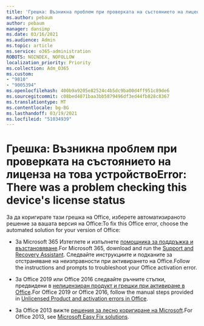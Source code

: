 ```yaml
---
title: 'Грешка: Възникна проблем при проверката на състоянието на лиценза на това устройство'
ms.author: pebaum
author: pebaum
manager: dansimp
ms.date: 03/16/2021
ms.audience: Admin
ms.topic: article
ms.service: o365-administration
ROBOTS: NOINDEX, NOFOLLOW
localization_priority: Priority
ms.collection: Adm_O365
ms.custom:
- "9810"
- "9005394"
ms.openlocfilehash: 400b9a9205e82524c4b5dc9ba00d4ff951c89de6
ms.sourcegitcommit: c08bed4071baa3bb5879496df3ed44fb828c8367
ms.translationtype: MT
ms.contentlocale: bg-BG
ms.lasthandoff: 03/19/2021
ms.locfileid: "51034939"
---
```

# <a name="error-there-was-a-problem-checking-this-devices-license-status"></a><span data-ttu-id="3f407-102">Грешка: Възникна проблем при проверката на състоянието на лиценза на това устройство</span><span class="sxs-lookup"><span data-stu-id="3f407-102">Error: There was a problem checking this device's license status</span></span>

<span data-ttu-id="3f407-103">За да коригирате тази грешка на Office, изберете автоматизираното решение за вашата версия на Office:</span><span class="sxs-lookup"><span data-stu-id="3f407-103">To fix this Office error, choose the automated solution for your version of Office:</span></span>

- <span data-ttu-id="3f407-104">За Microsoft 365 Изтеглете и изпълнете [помощника за поддръжка и възстановяване](https://aka.ms/SaRA-OfficeActivation-Chat).</span><span class="sxs-lookup"><span data-stu-id="3f407-104">For Microsoft 365, download and run the [Support and Recovery Assistant](https://aka.ms/SaRA-OfficeActivation-Chat).</span></span> <span data-ttu-id="3f407-105">Следвайте инструкциите и подканите за отстраняване на неизправности при активирането на Office.</span><span class="sxs-lookup"><span data-stu-id="3f407-105">Follow the instructions and prompts to troubleshoot your Office activation error.</span></span>

- <span data-ttu-id="3f407-106">За Office 2019 или Office 2016 следвайте ръчните стъпки, предвидени в [нелицензиран продукт и грешки при активиране в Office](https://support.microsoft.com/office/0d23d3c0-c19c-4b2f-9845-5344fedc4380#bkmk_fixyourself).</span><span class="sxs-lookup"><span data-stu-id="3f407-106">For Office 2019 or Office 2016, follow the manual steps provided in [Unlicensed Product and activation errors in Office](https://support.microsoft.com/office/0d23d3c0-c19c-4b2f-9845-5344fedc4380#bkmk_fixyourself).</span></span>

- <span data-ttu-id="3f407-107">За Office 2013 вижте [решения за лесно коригиране на Microsoft](https://support.microsoft.com/topic/microsoft-easy-fix-solutions-have-been-discontinued-b0f4b5f9-3b5a-bd9e-d75d-d45e2f12e16c).</span><span class="sxs-lookup"><span data-stu-id="3f407-107">For Office 2013, see [Microsoft Easy Fix solutions](https://support.microsoft.com/topic/microsoft-easy-fix-solutions-have-been-discontinued-b0f4b5f9-3b5a-bd9e-d75d-d45e2f12e16c).</span></span>